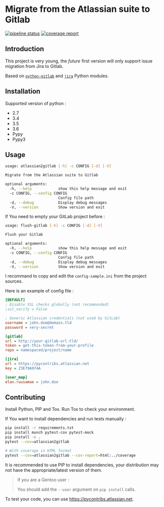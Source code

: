 Migrate from the Atlassian suite to Gitlab
==========================================

[![pipeline status](https://gitlab.com/gwerlas/atlassian2gitlab/badges/master/pipeline.svg)](https://gitlab.com/gwerlas/atlassian2gitlab/commits/master)
[![coverage report](https://gitlab.com/gwerlas/atlassian2gitlab/badges/master/coverage.svg)](https://gitlab.com/gwerlas/atlassian2gitlab/commits/master)

Introduction
------------

This project is very young, the *future* first version will only support issue migration from Jira to Gitlab.

Based on [`python-gitlab`](https://pypi.python.org/pypi/python-gitlab) and [`jira`](https://pypi.python.org/pypi/jira) Python modules.

Installation
------------

Supported version of python :

* 2.7
* 3.4
* 3.5
* 3.6
* Pypy
* Pypy3

Usage
-----

```bash
usage: atlassian2gitlab [-h] -c CONFIG [-d] [-V]

Migrate from the Atlassian suite to Gitlab

optional arguments:
  -h, --help            show this help message and exit
  -c CONFIG, --config CONFIG
                        Config file path
  -d, --debug           Display debug messages
  -V, --version         Show version and exit
```

If You need to empty your GitLab project before :

```bash
usage: flush-gitlab [-h] -c CONFIG [-d] [-V]

Flush your Gitlab

optional arguments:
  -h, --help            show this help message and exit
  -c CONFIG, --config CONFIG
                        Config file path
  -d, --debug           Display debug messages
  -V, --version         Show version and exit
```

I recommand to copy and edit the `config-sample.ini` from the project sources.

Here is an example of config file :

```ini
[DEFAULT]
; Disable SSL checks globally (not recommanded)
;ssl_verify = False

; Generic Atlassian credentials (not used by GitLab)
username = john.doe@domain.tld
password = very-secret

[gitlab]
url = http://your-gitlab-url.tld/
token = get-this-token-from-your-profile
repo = namespaced/project/name

[jira]
url = https://pycontribs.atlassian.net
key = Z3E79A974A

[user_map]
elan.ruusamae = john.doe
```

## Contributing

Install Python, PIP and Tox. Run Tox to check your environment.

If You want to install dependencies and run tests manually :

```bash
pip install -r requirements.txt
pip install munch pytest-cov pytest-mock
pip install -e .
pytest --cov=atlassian2gitlab

# With coverage in HTML format
pytest --cov=atlassian2gitlab --cov-report=html:../coverage
```

It is recommended to use PIP to install dependencies, your distribution may not have the appropriate/latest version of them.

> If you are a Gentoo user :
>
> You should add the `--user` argument on `pip install` calls.

To test your code, you can use https://pycontribs.atlassian.net.
